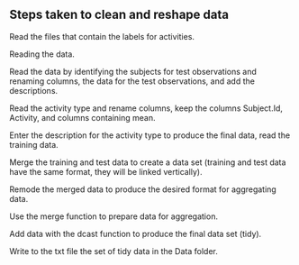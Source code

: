 Steps taken to clean and reshape data
-----------------------------------------

Read the files that contain the labels for activities.

Reading the data.

Read the data by identifying the subjects for test observations and renaming columns, the data for the test observations, and add the descriptions.

Read the activity type and rename columns, keep the columns Subject.Id, Activity, and columns containing mean.

Enter the description for the activity type to produce the final data, read the training data.
 
Merge the training and test data to create a data set (training and test data have the same format, they will be linked vertically).

Remode the merged data to produce the desired format for aggregating data.

Use the merge function to prepare data for aggregation.

Add data with the dcast function to produce the final data set (tidy).

Write to the txt file the set of tidy data in the Data folder.
